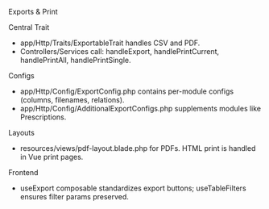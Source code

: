 Exports & Print

Central Trait
- app/Http/Traits/ExportableTrait handles CSV and PDF.
- Controllers/Services call: handleExport, handlePrintCurrent, handlePrintAll, handlePrintSingle.

Configs
- app/Http/Config/ExportConfig.php contains per-module configs (columns, filenames, relations).
- app/Http/Config/AdditionalExportConfigs.php supplements modules like Prescriptions.

Layouts
- resources/views/pdf-layout.blade.php for PDFs. HTML print is handled in Vue print pages.

Frontend
- useExport composable standardizes export buttons; useTableFilters ensures filter params preserved.

